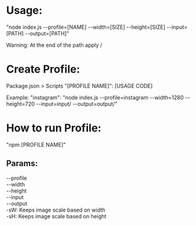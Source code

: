 # Usage:

"node index.js --profile=[NAME] --width=[SIZE] --height=[SIZE] --input=[PATH] --output=[PATH]"

Warning: At the end of the path apply /

# Create Profile:

Package.json > Scripts
"[PROFILE NAME]": [USAGE CODE]

Example:
"instagram": "node index.js --profile=instagram --width=1280 --height=720 --input=input/ --output=output/"

# How to run Profile:

"npm [PROFILE NAME]"

## Params:

--profile  
--width  
--height  
--input  
--output  
-sW: Keeps image scale based on width  
-sH: Keeps image scale based on height
